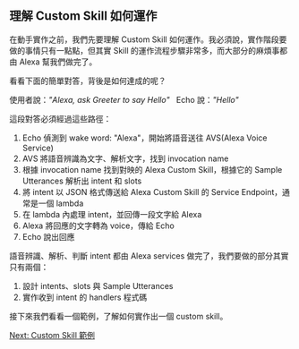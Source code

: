 ## 理解 Custom Skill 如何運作

在動手實作之前，我們先要理解 Custom Skill 如何運作。我必須說，實作階段要做的事情只有一點點，但其實 Skill 的運作流程步驟非常多，而大部分的麻煩事都由 Alexa 幫我們做完了。

看看下面的簡單對答，背後是如何達成的呢？

使用者說：*"Alexa, ask Greeter to say Hello"*   
Echo 說：*"Hello"*

這段對答必須經過這些路徑：

1. Echo 偵測到 wake word: "Alexa"，開始將語音送往 AVS(Alexa Voice Service)
1. AVS 將語音辨識為文字、解析文字，找到 invocation name
1. 根據 invocation name 找到對映的 Alexa Custom Skill，根據它的 Sample Utterances 解析出 intent 和 slots
1. 將 intent 以 JSON 格式傳送給 Alexa Custom Skill 的 Service Endpoint，通常是一個 lambda
1. 在 lambda 內處理 intent，並回傳一段文字給 Alexa 
1. Alexa 將回應的文字轉為 voice，傳給 Echo
1. Echo 說出回應

語音辨識、解析、判斷 intent 都由 Alexa services 做完了，我們要做的部分其實只有兩個：

1. 設計 intents、slots 與 Sample Utterances
2. 實作收到 intent 的 handlers 程式碼

接下來我們看看一個範例，了解如何實作出一個 custom skill。

[Next: Custom Skill 範例](custom-skill-example-bill-man.zh-tw.md)
